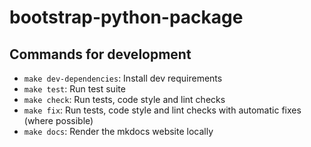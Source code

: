 # bootstrap-python-package


## Commands for development

* `make dev-dependencies`: Install dev requirements
* `make test`: Run test suite
* `make check`: Run tests, code style and lint checks
* `make fix`: Run tests, code style and lint checks with automatic fixes (where possible)
* `make docs`: Render the mkdocs website locally
